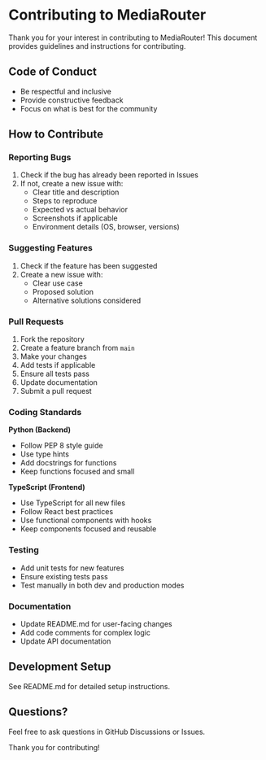 # Contributing to MediaRouter

Thank you for your interest in contributing to MediaRouter! This document provides guidelines and instructions for contributing.

## Code of Conduct

- Be respectful and inclusive
- Provide constructive feedback
- Focus on what is best for the community

## How to Contribute

### Reporting Bugs

1. Check if the bug has already been reported in Issues
2. If not, create a new issue with:
   - Clear title and description
   - Steps to reproduce
   - Expected vs actual behavior
   - Screenshots if applicable
   - Environment details (OS, browser, versions)

### Suggesting Features

1. Check if the feature has been suggested
2. Create a new issue with:
   - Clear use case
   - Proposed solution
   - Alternative solutions considered

### Pull Requests

1. Fork the repository
2. Create a feature branch from `main`
3. Make your changes
4. Add tests if applicable
5. Ensure all tests pass
6. Update documentation
7. Submit a pull request

### Coding Standards

**Python (Backend)**
- Follow PEP 8 style guide
- Use type hints
- Add docstrings for functions
- Keep functions focused and small

**TypeScript (Frontend)**
- Use TypeScript for all new files
- Follow React best practices
- Use functional components with hooks
- Keep components focused and reusable

### Testing

- Add unit tests for new features
- Ensure existing tests pass
- Test manually in both dev and production modes

### Documentation

- Update README.md for user-facing changes
- Add code comments for complex logic
- Update API documentation

## Development Setup

See README.md for detailed setup instructions.

## Questions?

Feel free to ask questions in GitHub Discussions or Issues.

Thank you for contributing!
